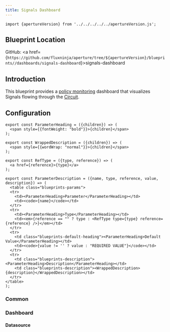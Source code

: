 ```yaml
---
title: Signals Dashboard
---
```


```mdx-code-block
import {apertureVersion} from '../../../../../apertureVersion.js';
```

## Blueprint Location

GitHub: <a
href={`https://github.com/fluxninja/aperture/tree/${apertureVersion}/blueprints//dashboards/signals-dashboard`}>signals-dashboard</a>

## Introduction

This blueprint provides a [policy monitoring](/reference/policies/monitoring.md)
dashboard that visualizes Signals flowing through the
[Circuit](/concepts/policy/circuit.md).

## Configuration

<!-- Configuration Marker -->

```mdx-code-block
export const ParameterHeading = ({children}) => (
  <span style={{fontWeight: "bold"}}>{children}</span>
);

export const WrappedDescription = ({children}) => (
  <span style={{wordWrap: "normal"}}>{children}</span>
);

export const RefType = ({type, reference}) => (
  <a href={reference}>{type}</a>
);

export const ParameterDescription = ({name, type, reference, value, description}) => (
  <table class="blueprints-params">
  <tr>
    <td><ParameterHeading>Parameter</ParameterHeading></td>
    <td><code>{name}</code></td>
  </tr>
  <tr>
    <td><ParameterHeading>Type</ParameterHeading></td>
    <td><em>{reference == "" ? type : <RefType type={type} reference={reference} />}</em></td>
  </tr>
  <tr>
    <td class="blueprints-default-heading"><ParameterHeading>Default Value</ParameterHeading></td>
    <td><code>{value != '' ? value : "REQUIRED VALUE"}</code></td>
  </tr>
  <tr>
    <td class="blueprints-description"><ParameterHeading>Description</ParameterHeading></td>
    <td class="blueprints-description"><WrappedDescription>{description}</WrappedDescription></td>
  </tr>
</table>
);
```

<h3 class="blueprints-h3">Common</h3>

<ParameterDescription
    name="common.policy_name"
    type="string"
    reference=""
    value=''
    description='Name of the policy.' />

<h3 class="blueprints-h3">Dashboard</h3>

<ParameterDescription
    name="dashboard.refresh_interval"
    type="string"
    reference=""
    value=''
    description='Refresh interval for dashboard panels.' />

<ParameterDescription
    name="dashboard.time_from"
    type="string"
    reference=""
    value=''
    description='From time of dashboard.' />

<ParameterDescription
    name="dashboard.time_to"
    type="string"
    reference=""
    value=''
    description='To time of dashboard.' />

<h4 class="blueprints-h4">Datasource</h4>

<ParameterDescription
    name="dashboard.datasource.name"
    type="string"
    reference=""
    value=''
    description='Datasource name.' />

<ParameterDescription
    name="dashboard.datasource.filter_regex"
    type="string"
    reference=""
    value=''
    description='Datasource filter regex.' />
